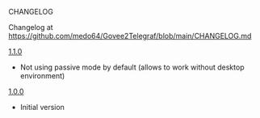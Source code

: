 CHANGELOG

Changelog at https://github.com/medo64/Govee2Telegraf/blob/main/CHANGELOG.md


[1.1.0]

- Not using passive mode by default (allows to work without desktop environment)


[1.0.0]

- Initial version


[unreleased]: https://github.com/medo64/Govee2Telegraf
[1.1.0]: https://github.com/medo64/Govee2Telegraf/releases/tag/v1.1.0
[1.0.0]: https://github.com/medo64/Govee2Telegraf/releases/tag/v1.0.0
